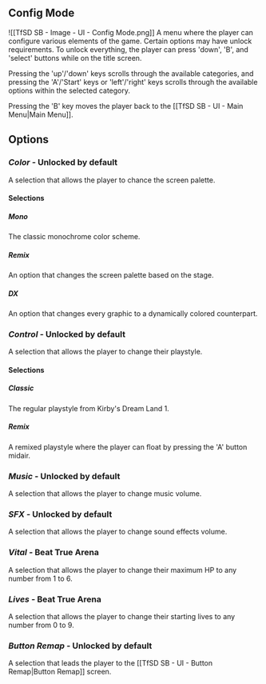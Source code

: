 ## Config Mode
![[TfSD SB - Image - UI - Config Mode.png]]
A menu where the player can configure various elements of the game. Certain options may have unlock requirements. To unlock everything, the player can press 'down', 'B', and 'select' buttons while on the title screen.

Pressing the 'up'/'down' keys scrolls through the available categories, and pressing the 'A'/'Start' keys or 'left'/'right' keys scrolls through the available options within the selected category.

Pressing the 'B' key moves the player back to the [[TfSD SB - UI - Main Menu|Main Menu]].
## Options
### *Color -* Unlocked by default
A selection that allows the player to chance the screen palette.
#### Selections
##### Mono
The classic monochrome color scheme.
##### Remix
An option that changes the screen palette based on the stage.
##### DX
An option that changes every graphic to a dynamically colored counterpart.
### *Control -* Unlocked by default
A selection that allows the player to change their playstyle.
#### Selections
##### Classic
The regular playstyle from Kirby's Dream Land 1.
##### Remix
A remixed playstyle where the player can float by pressing the 'A' button midair.
### *Music -* Unlocked by default
A selection that allows the player to change music volume.
### *SFX -* Unlocked by default
A selection that allows the player to change sound effects volume.
### *Vital -* Beat True Arena
A selection that allows the player to change their maximum HP to any number from 1 to 6.
### *Lives -* Beat True Arena
A selection that allows the player to change their starting lives to any number from 0 to 9.
### *Button Remap -* Unlocked by default
A selection that leads the player to the [[TfSD SB - UI - Button Remap|Button Remap]] screen.